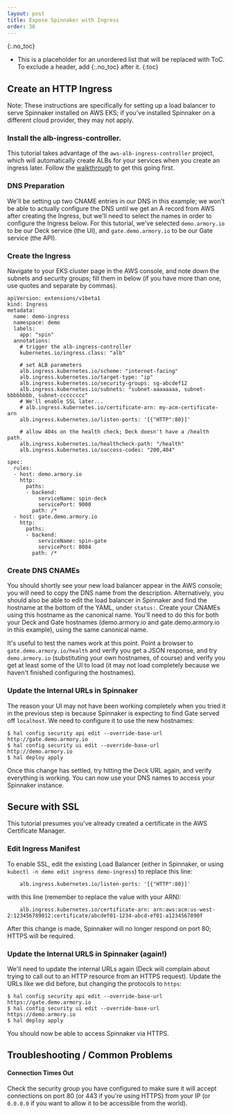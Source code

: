 ```yaml
---
layout: post
title: Expose Spinnaker with Ingress
order: 30
---
```

{:.no_toc}
* This is a placeholder for an unordered list that will be replaced with ToC. To exclude a header, add {:.no_toc} after it.
{:toc}

## Create an HTTP Ingress

Note:  These instructions are specifically for setting up a load balancer to
serve Spinnaker installed on AWS EKS; if you've installed Spinnaker on a
different cloud provider, they may not apply.

### Install the alb-ingress-controller.

This tutorial takes advantage of the `aws-alb-ingress-controller` project,
which will automatically create ALBs for your services when you create an
ingress later.  Follow the
[walkthrough](https://github.com/kubernetes-sigs/aws-alb-ingress-controller/blob/master/docs/guide/walkthrough.md)
to get this going first.

### DNS Preparation

We'll be setting up two CNAME entries in our DNS in this example; we won't be
able to actually configure the DNS until we get an A record from AWS after
creating the Ingress, but we'll need to select the names in order to configure
the Ingress below.  For this tutorial, we've selected `demo.armory.io` to be
our Deck service (the UI), and `gate.demo.armory.io` to be our Gate service
(the API).

### Create the Ingress

Navigate to your EKS cluster page in the AWS console, and note down the
subnets and security groups; fill them in below (if you have more than one,
use quotes and separate by commas).

```
apiVersion: extensions/v1beta1
kind: Ingress
metadata:
  name: demo-ingress
  namespace: demo
  labels:
    app: "spin"
  annotations:
    # trigger the alb-ingress-controller
    kubernetes.io/ingress.class: "alb"

    # set ALB parameters
    alb.ingress.kubernetes.io/scheme: "internet-facing"
    alb.ingress.kubernetes.io/target-type: "ip"
    alb.ingress.kubernetes.io/security-groups: sg-abcdef12
    alb.ingress.kubernetes.io/subnets: "subnet-aaaaaaaa, subnet-bbbbbbbb, subnet-cccccccc"
    # We'll enable SSL later...
    # alb.ingress.kubernetes.io/certificate-arn: my-acm-certificate-arn
    alb.ingress.kubernetes.io/listen-ports: '[{"HTTP":80}]'

    # allow 404s on the health check; Deck doesn't have a /health path.
    alb.ingress.kubernetes.io/healthcheck-path: "/health"
    alb.ingress.kubernetes.io/success-codes: "200,404"
    
spec:
  rules:
  - host: demo.armory.io
    http:
      paths:
      - backend:
          serviceName: spin-deck
          servicePort: 9000
        path: /*
  - host: gate.demo.armory.io 
    http:
      paths:
      - backend:
          serviceName: spin-gate
          servicePort: 8084
        path: /*

```

### Create DNS CNAMEs

You should shortly see your new load balancer appear in the AWS console; you
will need to copy the DNS name from the description.  Alternatively, you should
also be able to edit the load balancer in Spinnaker and find the hostname
at the bottom of the YAML, under `status:`.  Create your CNAMEs using this
hostname as the canonical name.  You'll need to do this for both your
Deck and Gate hostnames (demo.armory.io and gate.demo.armory.io in this
example), using the same canonical name.

It's useful to test the names work at this point.  Point a browser to
`gate.demo.armory.io/health` and verify you get a JSON response, and try
`demo.armory.io` (substituting your own hostnames, of course) and verify
you get at least some of the UI to load (it may not load completely because
we haven't finished configuring the hostnames).

### Update the Internal URLs in Spinnaker

The reason your UI may not have been working completely when you tried it
in the previous step is because Spinnaker is expecting to find Gate served
off `localhost`.  We need to configure it to use the new hostnames:

```
$ hal config security api edit --override-base-url http://gate.demo.armory.io
$ hal config security ui edit --override-base-url http://demo.armory.io
$ hal deploy apply
```

Once this change has settled, try hitting the Deck URL again, and verify
everything is working.  You can now use your DNS names to access your
Spinnaker instance.

## Secure with SSL

This tutorial presumes you've already created a certificate in the AWS
Certificate Manager.

### Edit Ingress Manifest

To enable SSL, edit the existing Load Balancer (either in Spinnaker, or using
`kubectl -n demo edit ingress demo-ingress`) to replace this line:

```
    alb.ingress.kubernetes.io/listen-ports: '[{"HTTP":80}]'
```

with this line (remember to replace the value with your ARN):

```
    alb.ingress.kubernetes.io/certificate-arn: arn:aws:acm:us-west-2:123456789012:certificate/abcdef01-1234-abcd-ef01-a1234567890f
```

After this change is made, Spinnaker will no longer respond on port 80;
HTTPS will be required.

### Update the Internal URLS in Spinnaker (again!)

We'll need to update the internal URLs again (Deck will complain about trying
to call out to an HTTP resource from an HTTPS request).  Update the URLs
like we did before, but changing the protocols to `https`:

```
$ hal config security api edit --override-base-url https://gate.demo.armory.io
$ hal config security ui edit --override-base-url https://demo.armory.io
$ hal deploy apply
```

You should now be able to access Spinnaker via HTTPS.


## Troubleshooting / Common Problems

#### Connection Times Out

Check the security group you have configured to make sure it will accept
connections on port 80 (or 443 if you're using HTTPS) from your IP (or
`0.0.0.0` if you want to allow it to be accessible from the world).



